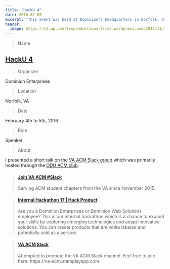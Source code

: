 ```yaml
---
title: "HackU 4"
date: 2016-02-05
excerpt: "This event was held at Dominion’s headquarters in Norfolk, Virginia."
header:
  image: https://i2.wp.com/fvcproductions.files.wordpress.com/2015/11/img_0164.jpg
---
```


> Name

## <a title="HackU 4" href="https://hackathon.dominionenterprises.com/ " target="_blank">HackU 4</a>

> Organizer

Dominion Enterprises

> Location

Norfolk, VA

> Date

February 4th to 5th, 2016

> Role

Speaker

> About

I presented a short talk on the [VA ACM Slack group](https://va-acm.stamplayapp.com/) which was primarily hosted through the [ODU ACM club](https://www.cs.odu.edu/~acm/).

<blockquote class="embedly-card"><h4><a href="https://va-acm.stamplayapp.com/">Join VA ACM #Slack</a></h4><p>Serving ACM student chapters from the VA since November 2015.</p></blockquote>

<blockquote class="embedly-card"><h4><a href="https://hackathon.dominionenterprises.com/">Internal Hackathon 17 | Hack Product</a></h4><p>Are you a Dominion Enterprises or Dominion Web Solutions employee? This is our internal hackathon which is a chance to expand your skills by exploring emerging technologies and adapt innovative solutions. You can create products that are white labeled and potentially sold as a service.</p></blockquote>

<blockquote class="embedly-card"><h4><a href="https://speakerdeck.com/fvcproductions/va-acm-slack">VA ACM Slack</a></h4><p>Attempted to promote the VA ACM Slack channel. Feel free to join here: https://va-acm.stamplayapp.com</p></blockquote>